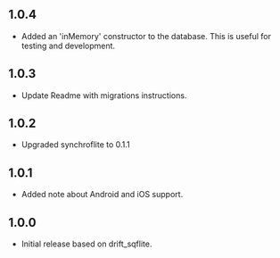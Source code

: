 ## 1.0.4
- Added an 'inMemory' constructor to the database. This is useful for testing and development.

## 1.0.3
- Update Readme with migrations instructions.

## 1.0.2
- Upgraded synchroflite to 0.1.1

## 1.0.1
- Added note about Android and iOS support.

## 1.0.0

- Initial release based on drift_sqflite.
